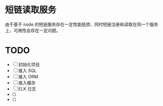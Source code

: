# 短链读取服务
由于基于 node 的短链服务存在一定性能瓶颈，同时短链注册和读取在同一个服务上，可用性会存在一定问题。

# TODO
- [ ] 初始化项目
- [ ] 接入 SQL
- [ ] 接入 ORM
- [ ] 接入缓存
- [ ] ELK 日志
- [ ] 
- [ ] 